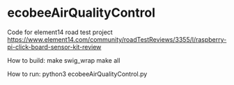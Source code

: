 # ecobeeAirQualityControl
Code for element14 road test project https://www.element14.com/community/roadTestReviews/3355/l/raspberry-pi-click-board-sensor-kit-review

How to build:
make swig_wrap
make all

How to run:
python3 ecobeeAirQualityControl.py

